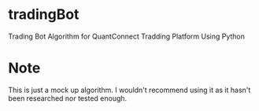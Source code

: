# tradingBot
Trading Bot Algorithm for QuantConnect Tradding Platform Using Python<br>


# Note <br>
This is just a mock up algorithm. I wouldn't recommend using it as it hasn't been researched nor tested enough.
